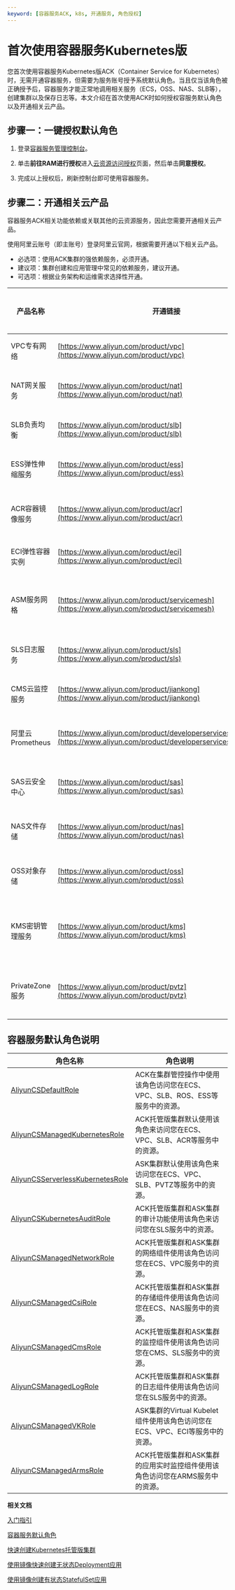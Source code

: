 ```yaml
---
keyword: [容器服务ACK, k8s, 开通服务, 角色授权]
---
```


# 首次使用容器服务Kubernetes版

您首次使用容器服务Kubernetes版ACK（Container Service for Kubernetes）时，无需开通容器服务，但需要为服务账号授予系统默认角色。当且仅当该角色被正确授予后，容器服务才能正常地调用相关服务（ECS，OSS、NAS、SLB等），创建集群以及保存日志等。本文介绍在首次使用ACK时如何授权容服务默认角色以及开通相关云产品。

## 步骤一：一键授权默认角色

1.  登录[容器服务管理控制台](https://cs.console.aliyun.com)。

2.  单击**前往RAM进行授权**进入[云资源访问授权](https://ram.console.aliyun.com/#/role/authorize?request=%7B%22ReturnUrl%22:%22https:%2F%2Fcs.console.aliyun.com%2F%22,%22Service%22:%22CS%22,%22Requests%22:%7B%22request1%22:%7B%22RoleName%22:%22AliyunCSManagedLogRole%22,%22TemplateId%22:%22AliyunCSManagedLogRole%22%7D,%22request2%22:%7B%22RoleName%22:%22AliyunCSManagedCmsRole%22,%22TemplateId%22:%22AliyunCSManagedCmsRole%22%7D,%22request3%22:%7B%22RoleName%22:%22AliyunCSManagedCsiRole%22,%22TemplateId%22:%22AliyunCSManagedCsiRole%22%7D,%22request4%22:%7B%22RoleName%22:%22AliyunCSManagedVKRole%22,%22TemplateId%22:%22AliyunCSManagedVKRole%22%7D,%22request5%22:%7B%22RoleName%22:%22AliyunCSClusterRole%22,%22TemplateId%22:%22Cluster%22%7D,%22request6%22:%7B%22RoleName%22:%22AliyunCSServerlessKubernetesRole%22,%22TemplateId%22:%22ServerlessKubernetes%22%7D,%22request7%22:%7B%22RoleName%22:%22AliyunCSKubernetesAuditRole%22,%22TemplateId%22:%22KubernetesAudit%22%7D,%22request8%22:%7B%22RoleName%22:%22AliyunCSManagedNetworkRole%22,%22TemplateId%22:%22AliyunCSManagedNetworkRole%22%7D,%22request9%22:%7B%22RoleName%22:%22AliyunCSDefaultRole%22,%22TemplateId%22:%22Default%22%7D,%22request10%22:%7B%22RoleName%22:%22AliyunCSManagedKubernetesRole%22,%22TemplateId%22:%22ManagedKubernetes%22%7D,%22request11%22:%7B%22RoleName%22:%22AliyunCSManagedArmsRole%22,%22TemplateId%22:%22AliyunCSManagedArmsRole%22%7D%7D%7D)页面，然后单击**同意授权**。

3.  完成以上授权后，刷新控制台即可使用容器服务。


## 步骤二：开通相关云产品

容器服务ACK相关功能依赖或关联其他的云资源服务，因此您需要开通相关云产品。

使用阿里云账号（即主账号）登录阿里云官网，根据需要开通以下相关云产品。

-   必选项：使用ACK集群的强依赖服务，必须开通。
-   建议项：集群创建和应用管理中常见的依赖服务，建议开通。
-   可选项：根据业务架构和运维需求选择性开通。

|产品名称|开通链接|开通类型|产品说明|
|----|----|----|----|
|VPC专有网络|[https://www.aliyun.com/product/vpc](https://www.aliyun.com/product/vpc)|必选项|用于构建集群网络环境和路由规则|
|NAT网关服务|[https://www.aliyun.com/product/nat](https://www.aliyun.com/product/nat)|必选项|用于为集群开启公网访问和公网镜像拉取|
|SLB负责均衡|[https://www.aliyun.com/product/slb](https://www.aliyun.com/product/slb)|必选项|用于为集群创建负载均衡|
|ESS弹性伸缩服务|[https://www.aliyun.com/product/ess](https://www.aliyun.com/product/ess)|必选项|用于为集群创建Worker节点和实现自动伸缩|
|ACR容器镜像服务|[https://www.aliyun.com/product/acr](https://www.aliyun.com/product/acr)|建议项|用于云原生资产的安全托管和全生命周期管理|
|ECI弹性容器实例|[https://www.aliyun.com/product/eci](https://www.aliyun.com/product/eci)|建议项|用于部署ASK Serverless集群|
|ASM服务网格|[https://www.aliyun.com/product/servicemesh](https://www.aliyun.com/product/servicemesh)|建议项|基于服务网格实现多个ACK集群应用的统一流量管理|
|SLS日志服务|[https://www.aliyun.com/product/sls](https://www.aliyun.com/product/sls)|建议项|用于ACK集群组件和应用的日志采集和检索|
|CMS云监控服务|[https://www.aliyun.com/product/jiankong](https://www.aliyun.com/product/jiankong)|建议项|用于监控集群节点和应用运行状态|
|阿里云Prometheus|[https://www.aliyun.com/product/developerservices/prometheus](https://www.aliyun.com/product/developerservices/prometheus)|建议项|基于Prometheus实现对ACK集群的监控和告警|
|SAS云安全中心|[https://www.aliyun.com/product/sas](https://www.aliyun.com/product/sas)|可选项|用于监控集群应用运行时的安全事件和告警|
|NAS文件存储|[https://www.aliyun.com/product/nas](https://www.aliyun.com/product/nas)|可选项|基于NAS实现集群应用数据的文件存储方案|
|OSS对象存储|[https://www.aliyun.com/product/oss](https://www.aliyun.com/product/oss)|可选项|基于OSS实现集群应用数据的对象存储方案|
|KMS密钥管理服务|[https://www.aliyun.com/product/kms](https://www.aliyun.com/product/kms)|可选项|用于集群应用密钥的管理以及Pro集群开启密钥的落盘加密能力|
|PrivateZone服务|[https://www.aliyun.com/product/pvtz](https://www.aliyun.com/product/pvtz)|可选项|基于内网DNS服务实现ASK集群应用的域名访问|

## 容器服务默认角色说明

|角色名称|角色说明|
|----|----|
|[AliyunCSDefaultRole](#section_ju1_tsb_brp)|ACK在集群管控操作中使用该角色访问您在ECS、VPC、SLB、ROS、ESS等服务中的资源。|
|[AliyunCSManagedKubernetesRole](#section_j4k_173_ejk)|ACK托管版集群默认使用该角色来访问您在ECS、VPC、SLB、ACR等服务中的资源。|
|[AliyunCSServerlessKubernetesRole](#section_6ht_wqj_yms)|ASK集群默认使用该角色来访问您在ECS、VPC、SLB、PVTZ等服务中的资源。|
|[AliyunCSKubernetesAuditRole](#section_rf2_r4h_mip)|ACK托管版集群和ASK集群的审计功能使用该角色来访问您在SLS服务中的资源。|
|[AliyunCSManagedNetworkRole](#section_2xh_x0c_se3)|ACK托管版集群和ASK集群的网络组件使用该角色访问您在ECS、VPC服务中的资源。|
|[AliyunCSManagedCsiRole](#section_ot3_h1u_t4i)|ACK托管版集群和ASK集群的存储组件使用该角色访问您在ECS、NAS服务中的资源。|
|[AliyunCSManagedCmsRole](#section_sdf_auf_nsx)|ACK托管版集群和ASK集群的监控组件使用该角色访问您在CMS、SLS服务中的资源。|
|[AliyunCSManagedLogRole](#section_q0d_zoc_k5u)|ACK托管版集群和ASK集群的日志组件使用该角色访问您在SLS服务中的资源。|
|[AliyunCSManagedVKRole](#section_1np_fxp_gl4)|ASK集群的Virtual Kubelet组件使用该角色访问您在ECS、VPC、ECI等服务中的资源。|
|[AliyunCSManagedArmsRole](#section_s8z_f50_zrm)|ACK托管版集群和ASK集群的应用实时监控组件使用该角色访问您在ARMS服务中的资源。|

**相关文档**  


[入门指引](/cn.zh-CN/快速入门/入门指引.md)

[容器服务默认角色](/cn.zh-CN/Kubernetes集群用户指南/授权管理/容器服务默认角色.md)

[快速创建Kubernetes托管版集群](/cn.zh-CN/快速入门/基础入门/快速创建Kubernetes托管版集群.md)

[使用镜像快速创建无状态Deployment应用](/cn.zh-CN/快速入门/基础入门/使用镜像快速创建无状态Deployment应用.md)

[使用镜像创建有状态StatefulSet应用](/cn.zh-CN/Kubernetes集群用户指南/应用管理/使用镜像创建有状态StatefulSet应用.md)

